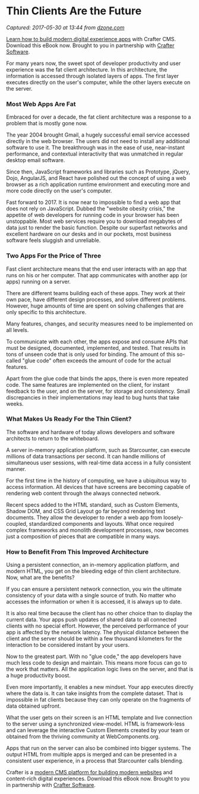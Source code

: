# Thin Clients Are the Future

_Captured: 2017-05-30 at 13:44 from [dzone.com](https://dzone.com/articles/thin-clients-are-the-future?edition=303091&utm_source=Daily%20Digest&utm_medium=email&utm_campaign=dd%202017-05-28)_

[Learn how to build modern digital experience apps](https://dzone.com/go?i=190130&u=http%3A%2F%2Fwww.craftersoftware.com%2Fresources%2Flp%3Fid%3D%2Fmodern-web-dev-with-java%26t%3Deb) with Crafter CMS. Download this eBook now. Brought to you in partnership with [Crafter Software](https://dzone.com/go?i=190130&u=http%3A%2F%2Fwww.craftersoftware.com%2Fresources%2Flp%3Fid%3D%2Fmodern-web-dev-with-java%26t%3Deb).

For many years now, the sweet spot of developer productivity and user experience was the fat client architecture. In this architecture, the information is accessed through isolated layers of apps. The first layer executes directly on the user's computer, while the other layers execute on the server.

### **Most Web Apps Are Fat**

Embraced for over a decade, the fat client architecture was a response to a problem that is mostly gone now.

The year 2004 brought Gmail, a hugely successful email service accessed directly in the web browser. The users did not need to install any additional software to use it. The breakthrough was in the ease of use, near-instant performance, and contextual interactivity that was unmatched in regular desktop email software.

Since then, JavaScript frameworks and libraries such as Prototype, jQuery, Dojo, AngularJS, and React have polished out the concept of using a web browser as a rich application runtime environment and executing more and more code directly on the user's computer.

Fast forward to 2017. It is now near to impossible to find a web app that does not rely on JavaScript. Dubbed the "website obesity crisis," the appetite of web developers for running code in your browser has been unstoppable. Most web services require you to download megabytes of data just to render the basic function. Despite our superfast networks and excellent hardware on our desks and in our pockets, most business software feels sluggish and unreliable.

### **Two Apps For the Price of Three**

Fast client architecture means that the end user interacts with an app that runs on his or her computer. That app communicates with another app (or apps) running on a server.

There are different teams building each of these apps. They work at their own pace, have different design processes, and solve different problems. However, huge amounts of time are spent on solving challenges that are only specific to this architecture.

Many features, changes, and security measures need to be implemented on all levels.

To communicate with each other, the apps expose and consume APIs that must be designed, documented, implemented, and tested. That results in tons of unseen code that is only used for binding. The amount of this so-called "glue code" often exceeds the amount of code for the actual features.

Apart from the glue code that binds the apps, there is even more repeated code. The same features are implemented on the client, for instant feedback to the user, and on the server, for storage and consistency. Small discrepancies in their implementations may lead to bug hunts that take weeks.

### **What Makes Us Ready For the Thin Client?**

The software and hardware of today allows developers and software architects to return to the whiteboard.

A server in-memory application platform, such as Starcounter, can execute millions of data transactions per second. It can handle millions of simultaneous user sessions, with real-time data access in a fully consistent manner.

For the first time in the history of computing, we have a ubiquitous way to access information. All devices that have screens are becoming capable of rendering web content through the always connected network.

Recent specs added to the HTML standard, such as Custom Elements, Shadow DOM, and CSS Grid Layout go far beyond rendering text documents. They allow the developer to render a web app from loosely-coupled, standardized components and layouts. What once required complex frameworks and monolith development processes, now becomes just a composition of pieces that are compatible in many ways.

### **How to Benefit From This Improved Architecture**

Using a persistent connection, an in-memory application platform, and modern HTML, you get on the bleeding edge of thin client architecture. Now, what are the benefits?

If you can ensure a persistent network connection, you win the ultimate consistency of your data with a single source of truth. No matter who accesses the information or when it is accessed, it is always up to date.

It is also real time because the client has no other choice than to display the current data. Your apps push updates of shared data to all connected clients with no special effort. However, the perceived performance of your app is affected by the network latency. The physical distance between the client and the server should be within a few thousand kilometers for the interaction to be considered instant by your users.

Now to the greatest part. With no "glue code," the app developers have much less code to design and maintain. This means more focus can go to the work that matters. All the application logic lives on the server, and that is a huge productivity boost.

Even more importantly, it enables a new mindset. Your app executes directly where the data is. It can take insights from the complete dataset. That is impossible in fat clients because they can only operate on the fragments of data obtained upfront.

What the user gets on their screen is an HTML template and live connection to the server using a synchronized view-model. HTML is framework-less and can leverage the interactive Custom Elements created by your team or obtained from the thriving community at WebComponents.org.

Apps that run on the server can also be combined into bigger systems. The output HTML from multiple apps is merged and can be presented in a consistent user experience, in a process that Starcounter calls blending.

Crafter is a [modern CMS platform for building modern websites](https://dzone.com/go?i=190131&u=http%3A%2F%2Fwww.craftersoftware.com%2Fresources%2Flp%3Fid%3D%2Fmodern-web-dev-with-java%26t%3Deb) and content-rich digital experiences. Download this eBook now. Brought to you in partnership with [Crafter Software](https://dzone.com/go?i=190131&u=http%3A%2F%2Fwww.craftersoftware.com%2Fresources%2Flp%3Fid%3D%2Fmodern-web-dev-with-java%26t%3Deb).
